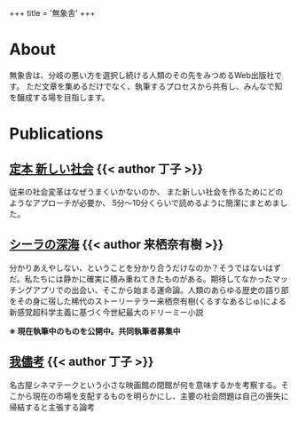 +++
title = '無象舎'
+++

# About
無象舎は、分岐の悪い方を選択し続ける人類のその先をみつめるWeb出版社です。
ただ文章を集めるだけでなく、執筆するプロセスから共有し、みんなで知を醸成する場を目指します。

# Publications
## [定本 新しい社会](https://mzo.kuku9.net/teiho) {{< author 丁子 >}}
従来の社会変革はなぜうまくいかないのか、
また新しい社会を作るためにどのようなアプローチが必要か、
5分〜10分くらいで読めるように簡潔にまとめました。

## [シーラの深海](https://mzo.kuku9.net/coela) {{< author  来栖奈有樹 >}}
分かりあえやしない、ということを分かり合うだけなのか？そうではないはずだ。私たちには静かに確実に積み重ねてきたものがある。期待してなかったマッチングアプリでの出会い、そこから始まる運命論。人類のあらゆる歴史の語り部をその身に宿した稀代のストーリーテラー来栖奈有樹(くるすなあるじゅ)による新感覚超科学主義に基づく今世紀最大のドリーミー小説

**※ 現在執筆中のものを公開中。共同執筆者募集中**

## [我儘考](https://mzo.kuku9.net/wagaco) {{< author 丁子 >}}
名古屋シネマテークという小さな映画館の閉館が何を意味するかを考察する。そこから現在の市場を支配するものを明らかにし、主要の社会問題は自己の喪失に帰結すると主張する論考

